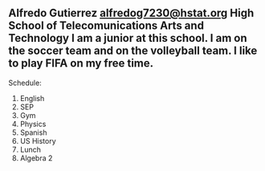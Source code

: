 Alfredo Gutierrez
alfredog7230@hstat.org
High School of Telecomunications Arts and Technology
I am a junior at this school. I am on the soccer team and on the volleyball team. I like to play FIFA on my free time.   
---
Schedule:
1. English
2. SEP
3. Gym
4. Physics
5. Spanish
6. US History
7. Lunch
8. Algebra 2